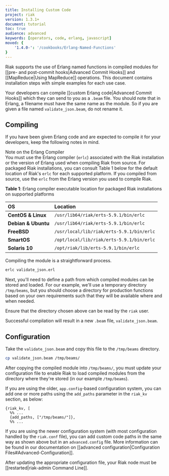 ```yaml
---
title: Installing Custom Code
project: riak
version: 1.3.1+
document: tutorial
toc: true
audience: advanced
keywords: [operators, code, erlang, javascript]
moved: {
    '1.4.0-': '/cookbooks/Erlang-Named-Functions'
}
---
```


Riak supports the use of Erlang named functions in compiled modules for
[[pre- and post-commit hooks|Advanced Commit Hooks]] and 
[[MapReduce|Using MapReduce]] operations. This document contains 
installation steps with simple examples for each use case.

Your developers can compile [[custom Erlang code|Advanced Commit Hooks]]
which they can send to you as a `.beam` file. You should note that in 
Erlang, a filename must have the same name as the module. So if you are 
given a file named `validate_json.beam`, do not rename it.

## Compiling

If you have been given Erlang code and are expected to compile it for
your developers, keep the following notes in mind.

<div class="info">
<div class="title">Note on the Erlang Compiler</div>
You must use the Erlang compiler (<code>erlc</code>) associated with the
Riak installation or the version of Erlang used when compiling Riak from
source. For packaged Riak installations, you can consult Table 1 below
for the default location of Riak's <code>erlc</code> for each supported 
platform. If you compiled from source, use the <code>erlc</code> from
the Erlang version you used to compile Riak.
</div>

**Table 1**: Erlang compiler executable location for packaged Riak
installations on supported platforms

OS | Location
:--|:--------
**CentOS & Linux** | `/usr/lib64/riak/erts-5.9.1/bin/erlc`
**Debian & Ubuntu** | `/usr/lib64/riak/erts-5.9.1/bin/erlc`
**FreeBSD** | `/usr/local/lib/riak/erts-5.9.1/bin/erlc`
**SmartOS** | `/opt/local/lib/riak/erts-5.9.1/bin/erlc`
**Solaris 10** | `/opt/riak/lib/erts-5.9.1/bin/erlc`

Compiling the module is a straightforward process.

```bash
erlc validate_json.erl
```

Next, you'll need to define a path from which compiled modules can be 
stored and loaded. For our example, we'll use a temporary directory 
`/tmp/beams`, but you should choose a directory for production functions 
based on your own requirements such that they will be available where 
and when needed.

<div class="info">
<p>Ensure that the directory chosen above can be read by the
<code>riak</code> user.</p>
</div>

Successful compilation will result in a new `.beam` file,
`validate_json.beam`.

## Configuration

Take the `validate_json.beam` and copy this file to the `/tmp/beams` 
directory.

```bash
cp validate_json.beam /tmp/beams/
```

After copying the compiled module into `/tmp/beams/`, you must update 
your configuration file to enable Riak to load compiled modules from the 
directory where they're stored (in our example `/tmp/beams`).

If you are using the older, `app.config`-based configuration system, you
can add one or more paths using the `add_paths` parameter in the
`riak_kv` section, as below:

```appconfig
{riak_kv, [
  %% ...
  {add_paths, ["/tmp/beams/"]},
  %% ...
```

If you are using the newer configuration system (with most configuration
handled by the `riak.conf` file), you can add custom code paths in the 
same way as shown above but in an `advanced.config` file. More
information can be found in our documentation on
[[advanced configuration|Configuration Files#Advanced-Configuration]].

After updating the appropriate configuration file, your Riak node must
be [[restarted|riak-admin Command Line]].
